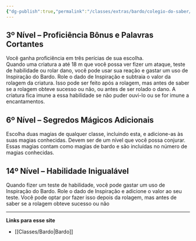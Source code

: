 ```yaml
---
{"dg-publish":true,"permalink":"/classes/extras/bardo/colegio-do-saber/","created":"2024-07-23T08:29:11.000-03:00"}
---
```



## 3º Nível – Proficiência Bônus e Palavras Cortantes  
Você ganha proficiência em três perícias de sua escolha.  
Quando uma criatura a até 18 m que você possa ver fizer um ataque, teste de habilidade ou rolar dano, você pode usar sua reação e gastar um uso de Inspiração do Bardo. Role o dado de Inspiração e subtraia o valor da rolagem da criatura. Isso pode ser feito após a rolagem, mas antes de saber se a rolagem obteve sucesso ou não, ou antes de ser rolado o dano. A criatura fica imune a essa habilidade se não puder ouvi-lo ou se for imune a encantamentos.

## 6º Nível – Segredos Mágicos Adicionais 
Escolha duas magias de qualquer classe, incluindo esta, e adicione-as às suas magias conhecidas. Devem ser de um nível que você possa conjurar. Essas magias contam como magias de bardo e são incluídas no número de magias conhecidas.

## 14º Nível – Habilidade Inigualável  
Quando fizer um teste de habilidade, você pode gastar um uso de Inspiração do Bardo. Role o dado de Inspiração e adicione o valor ao seu teste. Você pode optar por fazer isso depois da rolagem, mas antes de saber se a rolagem obteve sucesso ou não
___
**Links para esse site**  
- [[Classes/Bardo\|Bardo]]
